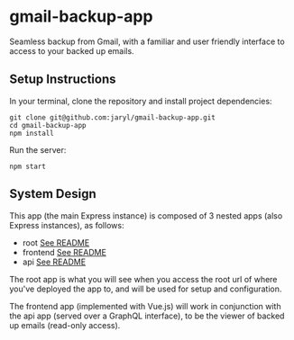 # gmail-backup-app
Seamless backup from Gmail, with a familiar and user friendly interface to access to your backed up emails.

Setup Instructions
---

In your terminal, clone the repository and install project dependencies:
```
git clone git@github.com:jaryl/gmail-backup-app.git
cd gmail-backup-app
npm install
```

Run the server:
```
npm start
```

System Design
---

This app (the main Express instance) is composed of 3 nested apps (also Express instances), as follows:

* root [See README](app/root/README.md)
* frontend [See README](app/frontend/README.md)
* api [See README](app/api/README.md)

The root app is what you will see when you access the root url of where you've deployed the app to, and will be used for setup and configuration.

The frontend app (implemented with Vue.js) will work in conjunction with the api app (served over a GraphQL interface), to be the viewer of backed up emails (read-only access).
